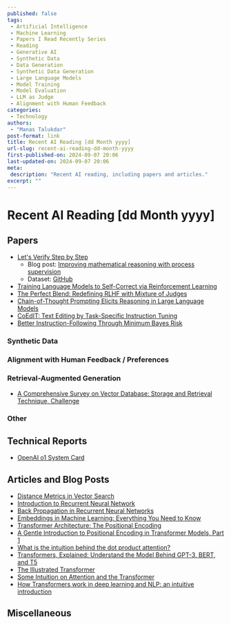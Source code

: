 ```yaml
---
published: false
tags:
 - Artificial Intelligence
 - Machine Learning
 - Papers I Read Recently Series
 - Reading
 - Generative AI
 - Synthetic Data
 - Data Generation
 - Synthetic Data Generation
 - Large Language Models
 - Model Training
 - Model Evaluation
 - LLM as Judge
 - Alignment with Human Feedback
categories:
 - Technology
authors:
 - "Manas Talukdar"
post-format: link
title: Recent AI Reading [dd Month yyyy]
url-slug: recent-ai-reading-dd-month-yyyy
first-published-on: 2024-09-07 20:06
last-updated-on: 2024-09-07 20:06
meta:
 description: "Recent AI reading, including papers and articles."
excerpt: ""
---
```


# Recent AI Reading [dd Month yyyy]

## Papers

- [Let's Verify Step by Step](https://arxiv.org/abs/2305.20050)
  - Blog post: [Improving mathematical reasoning with process supervision](https://openai.com/index/improving-mathematical-reasoning-with-process-supervision/)
  - Dataset: [GitHub](https://github.com/openai/prm800k?tab=readme-ov-file)
- [Training Language Models to Self-Correct via Reinforcement Learning](https://arxiv.org/abs/2409.12917)
- [The Perfect Blend: Redefining RLHF with Mixture of Judges](https://arxiv.org/abs/2409.20370)
- [Chain-of-Thought Prompting Elicits Reasoning in Large Language Models](https://arxiv.org/abs/2201.11903)
- [CoEdIT: Text Editing by Task-Specific Instruction Tuning](https://www.arxiv.org/abs/2305.09857)
- [Better Instruction-Following Through Minimum Bayes Risk](https://arxiv.org/abs/2410.02902v1)

### Synthetic Data

### Alignment with Human Feedback / Preferences

### Retrieval-Augmented Generation

- [A Comprehensive Survey on Vector Database: Storage and Retrieval Technique, Challenge](https://arxiv.org/abs/2310.11703)

### Other

## Technical Reports

- [OpenAI o1 System Card](https://cdn.openai.com/o1-system-card.pdf)

## Articles and Blog Posts

- [Distance Metrics in Vector Search](https://weaviate.io/blog/distance-metrics-in-vector-search)
- [Introduction to Recurrent Neural Network](https://www.geeksforgeeks.org/introduction-to-recurrent-neural-network/)
- [Back Propagation in Recurrent Neural Networks](https://www.adityaagrawal.net/blog/deep_learning/bprop_rnn)
- [Embeddings in Machine Learning: Everything You Need to Know](https://www.featureform.com/post/the-definitive-guide-to-embeddings)
- [Transformer Architecture: The Positional Encoding](https://kazemnejad.com/blog/transformer_architecture_positional_encoding/)
- [A Gentle Introduction to Positional Encoding in Transformer Models, Part 1](https://machinelearningmastery.com/a-gentle-introduction-to-positional-encoding-in-transformer-models-part-1/)
- [What is the intuition behind the dot product attention?](https://www.educative.io/answers/what-is-the-intuition-behind-the-dot-product-attention)
- [Transformers, Explained: Understand the Model Behind GPT-3, BERT, and T5](https://daleonai.com/transformers-explained)
- [The Illustrated Transformer](https://jalammar.github.io/illustrated-transformer/)
- [Some Intuition on Attention and the Transformer](https://eugeneyan.com/writing/attention/)
- [How Transformers work in deep learning and NLP: an intuitive introduction](https://theaisummer.com/transformer/)

## Miscellaneous
